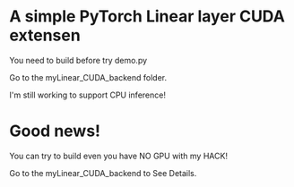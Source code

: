 # A simple PyTorch Linear layer CUDA extensen

You need to build before try demo.py

Go to the myLinear\_CUDA\_backend folder. 

I'm still working to support CPU inference!

# Good news!

You can try to build even you have NO GPU with my HACK!

Go to the myLinear\_CUDA\_backend to See Details.
